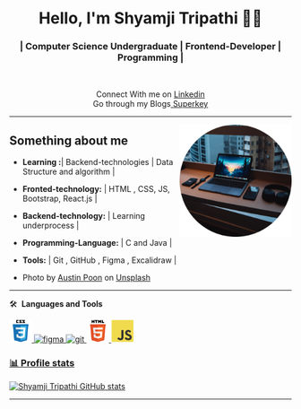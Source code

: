 <h1 align="center"> Hello, I'm Shyamji Tripathi 👨‍💻 </h1>

<h3 align="center">| Computer Science Undergraduate | Frontend-Developer | Programming |</h3> <br>

<p align="center"> 
Connect With me on  <a href="https://www.linkedin.com/in/shyamji-tripathi-9a7b90187/">Linkedin</a><br>
Go through my Blogs<a href="https://superkey.hashnode.dev/"> Superkey</a>

---------------------------------------------------------------------------------------------------------------------------------------------------------------------------------
<img align="right" height="200" width="200" src="circle-cropped-min.png" >

## Something about me
-  **Learning :**| Backend-technologies | Data Structure and algorithm |
-  **Fronted-technology:** | HTML , CSS, JS, Bootstrap, React.js |	
-  **Backend-technology:** | Learning underprocess |
-  **Programming-Language:** | C and Java |
-  **Tools:** | Git , GitHub , Figma , Excalidraw |
  

- Photo by <a href="https://unsplash.com/@austinpoon?utm_source=unsplash&utm_medium=referral&utm_content=creditCopyText">Austin Poon</a> on <a href="https://unsplash.com/s/photos/tech?utm_source=unsplash&utm_medium=referral&utm_content=creditCopyText">Unsplash</a>





--------------------------------------------------------------------------------------------------------------------------------------------------------------------------------
 🛠️ &nbsp;**Languages and Tools**

<p align="left"> <a href="https://www.w3schools.com/css/" target="_blank" rel="noreferrer"> <img src="https://raw.githubusercontent.com/devicons/devicon/master/icons/css3/css3-original-wordmark.svg" alt="css3" width="40" height="40"/> </a> <a href="https://www.figma.com/" target="_blank" rel="noreferrer"> <img src="https://www.vectorlogo.zone/logos/figma/figma-icon.svg" alt="figma" width="40" height="40"/>  </a> <a href="https://git-scm.com/" target="_blank" rel="noreferrer"> <img src="https://www.vectorlogo.zone/logos/git-scm/git-scm-icon.svg" alt="git" width="40" height="40"/> </a> <a href="https://www.w3.org/html/" target="_blank" rel="noreferrer"> <img src="https://raw.githubusercontent.com/devicons/devicon/master/icons/html5/html5-original-wordmark.svg" alt="html5" width="40" height="40"/> </a> <a href="https://developer.mozilla.org/en-US/docs/Web/JavaScript" target="_blank" rel="noreferrer"> <img src="https://raw.githubusercontent.com/devicons/devicon/master/icons/javascript/javascript-original.svg" alt="javascript" width="40" height="40"/> 
  
### 📊 Profile stats

[![Shyamji Tripathi GitHub stats](https://github-readme-stats.vercel.app/api?username=Shyamjitripathi)](https://github.com/anuraghazra/github-readme-stats)

-------------------------------------------------------------------------------------------------------------------------------------------------------------------------------
